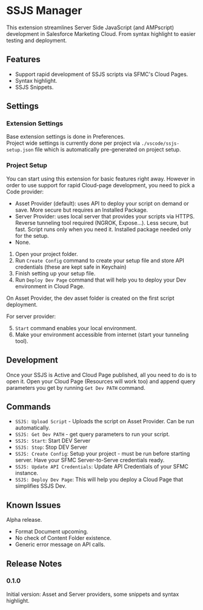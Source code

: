 # SSJS Manager

This extension streamlines Server Side JavaScript (and AMPscript) development in Salesforce Marketing Cloud.
From syntax highlight to easier testing  and deployment.

## Features

- Support rapid development of SSJS scripts via SFMC's Cloud Pages.
- Syntax highlight.
- SSJS Snippets.

## Settings

### Extension Settings

Base extension settings is done in Preferences.  
Project wide settings is currently done per project via `./vscode/ssjs-setup.json` file which is automatically pre-generated on project setup.

### Project Setup

You can start using this extension for basic features right away. However in order to use support for rapid Cloud-page development, you need to pick a Code provider:

- Asset Provider (default): uses API to deploy your script on demand or save. More secure but requires an Installed Package.
- Server Provider: uses local server that provides your scripts via HTTPS. Reverse tunneling tool required (NGROK, Expose...). Less secure, but fast. Script runs only when you need it. Installed package needed only for the setup.
- None.

1) Open your project folder.
2) Run `Create Config` command to create your setup file and store API credentials (these are kept safe in Keychain)
3) Finish setting up your setup file.
4) Run `Deploy Dev Page` command that will help you to deploy your Dev environment in Cloud Page.

On Asset Provider, the dev asset folder is created on the first script deployment.

For server provider:

5) `Start` command enables your local environment.
6) Make your environment accessible from internet (start your tunneling tool).

## Development

Once your SSJS is Active and Cloud Page published, all you need to do is to open it. Open your Cloud Page (Resources will work too) and append query parameters you get by running `Get Dev PATH` command.

## Commands

- `SSJS: Upload Script` - Uploads the script on Asset Provider. Can be run automatically.
- `SSJS: Get Dev PATH` - get query parameters to run your script.
- `SSJS: Start`: Start DEV Server
- `SSJS: Stop`: Stop DEV Server
- `SSJS: Create Config`: Setup your project - must be run before starting server. Have your SFMC Server-to-Serve credentials ready.
- `SSJS: Update API Credentials`: Update API Credentials of your SFMC instance.
- `SSJS: Deploy Dev Page`: This will help you deploy a Cloud Page that simplifies SSJS Dev.

## Known Issues

Alpha release.

- Format Document upcoming.
- No check of Content Folder existence.
- Generic error message on API calls.

## Release Notes

### 0.1.0
Initial version: Asset and Server providers, some snippets and syntax highlight.